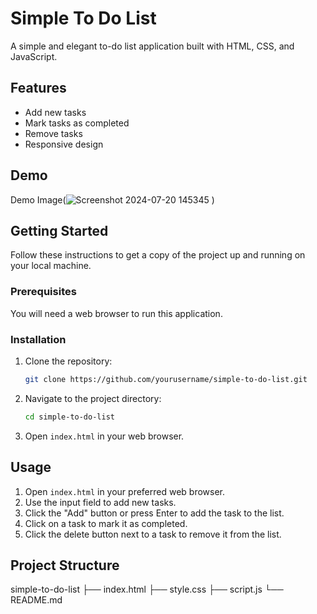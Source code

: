 # Simple To Do List

A simple and elegant to-do list application built with HTML, CSS, and JavaScript.

## Features

- Add new tasks
- Mark tasks as completed
- Remove tasks
- Responsive design

## Demo

Demo Image(![Screenshot 2024-07-20 145345](https://github.com/user-attachments/assets/0ca6057f-806c-408f-94e0-1d88dc5bd135)
)

## Getting Started

Follow these instructions to get a copy of the project up and running on your local machine.

### Prerequisites

You will need a web browser to run this application.

### Installation

1. Clone the repository:
    ```sh
    git clone https://github.com/yourusername/simple-to-do-list.git
    ```
2. Navigate to the project directory:
    ```sh
    cd simple-to-do-list
    ```
3. Open `index.html` in your web browser.

## Usage

1. Open `index.html` in your preferred web browser.
2. Use the input field to add new tasks.
3. Click the "Add" button or press Enter to add the task to the list.
4. Click on a task to mark it as completed.
5. Click the delete button next to a task to remove it from the list.

## Project Structure

simple-to-do-list
├── index.html
├── style.css
├── script.js
└── README.md
